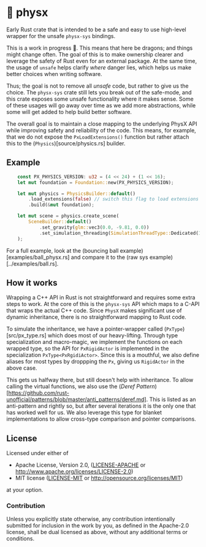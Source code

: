 # 🎳 physx

Early Rust crate that is intended to be a safe and easy to use high-level wrapper for the unsafe `physx-sys` bindings.

This is a work in progress :construction:. This means that here be dragons; and
things might change often. The goal of this is to make ownership clearer and
leverage the safety of Rust even for an external package. At the same time, the
usage of `unsafe` helps clarify *where* danger lies, which helps us make better
choices when writing software.

Thus; the goal is not to remove all *unsafe* code, but rather to give us the
choice. The `physx-sys` crate still lets you break out of the safe-mode, and
this crate exposes some unsafe functionality where it makes sense. Some of these
usages will go away over time as we add more abstractions, while some will
get added to help build better software.

The overall goal is to maintain a close mapping to the underlying PhysX API
while improving safety and reliability of the code. This means, for example,
that we do not expose the `PxLoadExtensions()` function but rather attach this
to the (`Physics`)[source/physics.rs] builder.

## Example

``` rust
    const PX_PHYSICS_VERSION: u32 = (4 << 24) + (1 << 16);
    let mut foundation = Foundation::new(PX_PHYSICS_VERSION);

    let mut physics = PhysicsBuilder::default()
        .load_extensions(false) // switch this flag to load extensions during setup
        .build(&mut foundation);

    let mut scene = physics.create_scene(
        SceneBuilder::default()
            .set_gravity(glm::vec3(0.0, -9.81, 0.0))
            .set_simulation_threading(SimulationThreadType::Dedicated(1)),
    );
```

For a full example, look at the (bouncing ball example)[examples/ball_physx.rs]
and compare it to the (raw sys example)[../examples/ball.rs].


## How it works

Wrapping a C++ API in Rust is not straightforward and requires some extra steps
to work. At the core of this is the `physx-sys` API which maps to a C-API that
wraps the actual C++ code. Since `PhysX` makes significant use of dynamic inheritance, there is no straightforward mapping to Rust code. 

To simulate the inheritance, we have a pointer-wrapper called
(`PxType`)[src/px_type.rs] which does most of our heavy-lifting. Through type
specialization and macro-magic, we implement the functions on each wrapped type,
so the API for `PxRigidActor` is implemented in the specialization
`PxType<PxRgidiActor>`. Since this is a mouthful, we also define aliases for
most types by droppping the `Px`, giving us `RigidActor` in the above case.

This gets us halfway there, but still doesn't help with inheritance. To allow
calling the virtual functions, we also use the (*Deref
Pattern*)[https://github.com/rust-unofficial/patterns/blob/master/anti_patterns/deref.md]. This
is listed as an anti-pattern and rightly so, but after several iterations it is
the only one that has worked well for us. We also leverage this type for blanket
implementations to allow cross-type comparison and pointer comparisons.

## License

Licensed under either of

* Apache License, Version 2.0, ([LICENSE-APACHE](LICENSE-APACHE) or http://www.apache.org/licenses/LICENSE-2.0)
* MIT license ([LICENSE-MIT](LICENSE-MIT) or http://opensource.org/licenses/MIT)

at your option.

### Contribution

Unless you explicitly state otherwise, any contribution intentionally
submitted for inclusion in the work by you, as defined in the Apache-2.0
license, shall be dual licensed as above, without any additional terms or
conditions.

